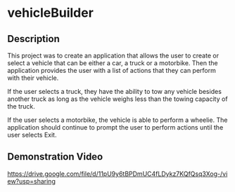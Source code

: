 # vehicleBuilder

## Description
This project was to create an application that allows the user to create or select a vehicle that can be either a car, a truck or a motorbike. Then the application provides the user with a list of actions that they can perform with their vehicle.

If the user selects a truck, they have the ability to tow any vehicle besides another truck as long as the vehicle weighs less than the towing capacity of the truck.

If the user selects a motorbike, the vehicle is able to perform a wheelie. The application should continue to prompt the user to perform actions until the user selects Exit. 

## Demonstration Video
https://drive.google.com/file/d/11pU9y6tBPDmUC4fLDykz7KQfQsq3Xog-/view?usp=sharing